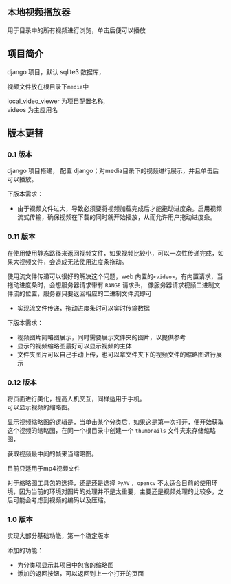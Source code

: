 ## 本地视频播放器

用于目录中的所有视频进行浏览，单击后便可以播放

## 项目简介

django 项目，默认 sqlite3 数据库， 

视频文件放在根目录下`media`中

local_video_viewer 为项目配置名称,  
videos 为主应用名

## 版本更替

### 0.1 版本

django 项目搭建， 配置 django；对media目录下的视频进行展示，并且单击后可以播放。

下版本需求：

- 由于视频文件过大，导致必须要将视频加载完成后才能拖动进度条。启用视频流式传输，确保视频在下载的同时就开始播放，从而允许用户拖动进度条。

### 0.11 版本

在使用使用静态路径来返回视频文件，如果视频比较小，可以一次性传递完成，如果大视频文件，会造成无法使用进度条拖动。

使用流文件传递可以很好的解决这个问题，web 内置的`<video>`，有内置请求，当拖动进度条时，会想服务器请求带有 `RANGE` 请求头， 像服务器请求视频二进制文件流的位置，服务器只要返回相应的二进制文件流即可

- 实现流文件传递，拖动进度条时可以实时传输数据

下版本需求：

- 视频图片简略图展示，同时需要展示文件夹的图片，以提供参考
- 显示的视频缩略图最好可以显示视频的主体
- 文件夹图片可以自己手动上传，也可以拿文件夹下的视频文件的缩略图进行展示

### 0.12 版本

将页面进行美化，提高人机交互，同样适用于手机。  
可以显示视频的缩略图。  

显示视频缩略图的逻辑是，当单击某个分类后，如果这是第一次打开，便开始获取这个视频的缩略图，在同一个根目录中创建一个 `thumbnails` 文件夹来存储缩略图，

获取视频最中间的帧来当缩略图。

目前只适用于mp4视频文件

对于缩略图工具包的选择，还是还是选择 `PyAV` ，`opencv` 不太适合目前的使用环境，因为当前的环境对图片的处理并不是太重要，主要还是视频处理的比较多，之后可能会考虑到视频的编码以及压缩。

### 1.0 版本

实现大部分基础功能，第一个稳定版本

添加的功能： 
- 为分类项显示其项目中包含的缩略图
- 添加的返回按钮，可以返回到上一个打开的页面
